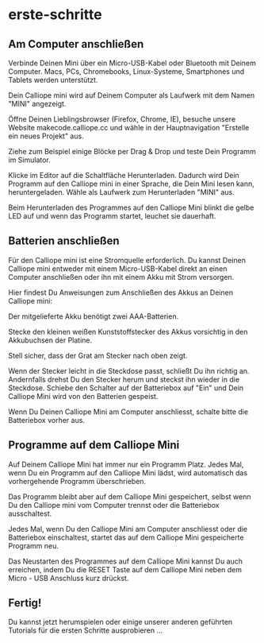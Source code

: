 # erste-schritte

## Am Computer anschließen
Verbinde Deinen Mini über ein Micro-USB-Kabel oder Bluetooth mit Deinem Computer. Macs, PCs, Chromebooks, Linux-Systeme, Smartphones und Tablets werden unterstützt.

Dein Calliope mini wird auf Deinem Computer als Laufwerk mit dem Namen "MINI" angezeigt.

Öffne Deinen Lieblingsbrowser (Firefox, Chrome, IE), besuche unsere Website makecode.calliope.cc und wähle in der Hauptnavigation "Erstelle ein neues Projekt" aus.

Ziehe zum Beispiel einige Blöcke per Drag & Drop und teste Dein Programm im Simulator.

Klicke im Editor auf die Schaltfläche Herunterladen. Dadurch wird Dein Programm auf den Calliope mini 
in einer Sprache, die Dein Mini lesen kann, heruntergeladen. 
Wähle als Laufwerk zum Herunterladen "MINI" aus.

Beim Herunterladen des Programmes auf den Calliope Mini blinkt die gelbe LED auf und wenn das Programm startet, 
leuchet sie dauerhaft.


## Batterien anschließen
Für den Calliope mini ist eine Stromquelle erforderlich. 
Du kannst Deinen Calliope mini entweder mit einem Micro-USB-Kabel direkt an einen Computer anschließen 
oder ihn mit einem Akku mit Strom versorgen. 

Hier findest Du Anweisungen zum Anschließen des Akkus an Deinen Calliope mini:

Der mitgelieferte Akku benötigt zwei AAA-Batterien.

Stecke den kleinen weißen Kunststoffstecker des Akkus vorsichtig in den Akkubuchsen der Platine.

Stell sicher, dass der Grat am Stecker nach oben zeigt.

Wenn der Stecker leicht in die Steckdose passt, schließt Du ihn richtig an. 
Andernfalls drehst Du den Stecker herum und steckst ihn wieder in die Steckdose. 
Schiebe den Schalter auf der Batteriebox auf "Ein" und Dein Calliope Mini wird von den Batterien gespeist.

Wenn Du Deinen Calliope Mini am Computer anschliesst, schalte bitte die Batteriebox vorher aus.


## Programme auf dem Calliope Mini
Auf Deinem Calliope Mini hat immer nur ein Programm Platz. Jedes Mal, wenn Du ein Programm auf den Calliope Mini lädst, 
wird automatisch das vorhergehende Programm überschrieben. 

Das Programm bleibt aber auf dem Calliope Mini gespeichert, selbst wenn Du den Calliope mini vom Computer trennst 
oder die Batteriebox ausschaltest. 

Jedes Mal, wenn Du den Calliope Mini am Computer anschliesst oder die Batteriebox einschaltest, startet das auf dem 
Calliope Mini gespeicherte Programm neu.

Das Neustarten des Programmes auf dem Calliope Mini kannst Du auch erreichen, indem Du die RESET Taste auf dem Calliope Mini
neben dem Micro - USB Anschluss kurz drückst.


## Fertig!
Du kannst jetzt herumspielen oder einige unserer anderen geführten Tutorials für die ersten Schritte ausprobieren ...